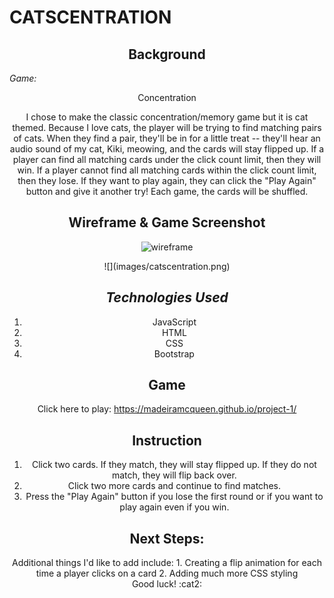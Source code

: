 # CATSCENTRATION

## <div align="center"> Background
*Game:* <div align="center"> Concentration

I chose to make the classic concentration/memory game but it is cat themed. Because I love cats, the player will be trying to find matching pairs of cats. When they find a pair, they'll be in for a little treat -- they'll hear an audio sound of my cat, Kiki, meowing, and the cards will stay flipped up. If a player can find all matching cards under the click count limit, then they will win. If a player cannot find all matching cards within the click count limit, then they lose. If they want to play again, they can click the "Play Again" button and give it another try! Each game, the cards will be shuffled.

## <div align="center"> Wireframe & Game Screenshot
![wireframe](https://user-images.githubusercontent.com/16273320/195711751-6599be42-e809-497a-aeaf-10589a6c954a.jpg)

<div align="center">![](images/catscentration.png)

## <div align="center"> *Technologies Used*
1. JavaScript
2. HTML
3. CSS
4. Bootstrap

## <div align="center"> Game
Click here to play: https://madeiramcqueen.github.io/project-1/

## <div align="center"> Instruction
1. Click two cards. If they match, they will stay flipped up. If they do not match, they will flip back over.
2. Click two more cards and continue to find matches.
3. Press the "Play Again" button if you lose the first round or if you want to play again even if you win.

## <div align="center"> Next Steps:
<div align="center"> Additional things I'd like to add include:
1. Creating a flip animation for each time a player clicks on a card
2. Adding much more CSS styling

<div align="center"> Good luck! :cat2: